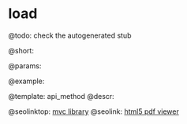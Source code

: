 load
=============


@todo:
	check the autogenerated stub

@short:
	

@params:





@example:

@template:	api_method
@descr:



@seolinktop: [mvc library](https://webix.com)
@seolink: [html5 pdf viewer](https://webix.com/widget/html5_pdf_viewer/)